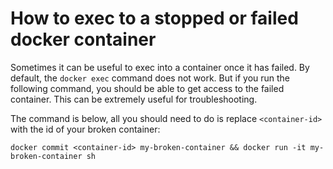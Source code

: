 # How to exec to a stopped or failed docker container

Sometimes it can be useful to exec into a container once it has failed. By default, the `docker exec` command does not work. But if you run the following command, you should be able to get access to the failed container. This can be extremely useful for troubleshooting.

The command is below, all you should need to do is replace `<container-id>` with the id of your broken container:

`docker commit <container-id> my-broken-container && docker run -it my-broken-container sh`